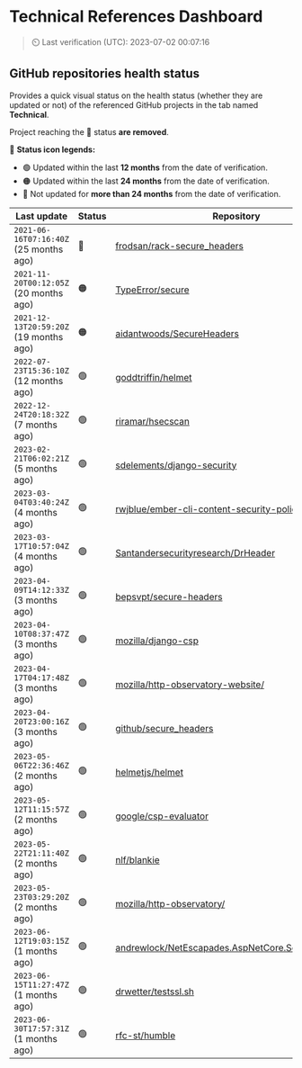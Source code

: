
# Technical References Dashboard

> :timer_clock: Last verification (UTC): 2023-07-02 00:07:16

## GitHub repositories health status

Provides a quick visual status on the health status (whether they are updated or not) of the referenced GitHub projects in the tab named **Technical**.

Project reaching the :red_circle: status **are removed**.

:speech_balloon: **Status icon legends:**

* :green_circle: Updated within the last **12 months** from the date of verification.
* :orange_circle: Updated within the last **24 months** from the date of verification.
* :red_circle: Not updated for **more than 24 months** from the date of verification.

| Last update | Status | Repository |
| --- | --- | --- |
| `2021-06-16T07:16:40Z` (25 months ago) | :red_circle: | [frodsan/rack-secure_headers](https://github.com/frodsan/rack-secure_headers) |
| `2021-11-20T00:12:05Z` (20 months ago) | :orange_circle: | [TypeError/secure](https://github.com/TypeError/secure) |
| `2021-12-13T20:59:20Z` (19 months ago) | :orange_circle: | [aidantwoods/SecureHeaders](https://github.com/aidantwoods/SecureHeaders) |
| `2022-07-23T15:36:10Z` (12 months ago) | :green_circle: | [goddtriffin/helmet](https://github.com/goddtriffin/helmet) |
| `2022-12-24T20:18:32Z` (7 months ago) | :green_circle: | [riramar/hsecscan](https://github.com/riramar/hsecscan) |
| `2023-02-21T06:02:21Z` (5 months ago) | :green_circle: | [sdelements/django-security](https://github.com/sdelements/django-security) |
| `2023-03-04T03:40:24Z` (4 months ago) | :green_circle: | [rwjblue/ember-cli-content-security-policy/](https://github.com/rwjblue/ember-cli-content-security-policy/) |
| `2023-03-17T10:57:04Z` (4 months ago) | :green_circle: | [Santandersecurityresearch/DrHeader](https://github.com/Santandersecurityresearch/DrHeader) |
| `2023-04-09T14:12:33Z` (3 months ago) | :green_circle: | [bepsvpt/secure-headers](https://github.com/bepsvpt/secure-headers) |
| `2023-04-10T08:37:47Z` (3 months ago) | :green_circle: | [mozilla/django-csp](https://github.com/mozilla/django-csp) |
| `2023-04-17T04:17:48Z` (3 months ago) | :green_circle: | [mozilla/http-observatory-website/](https://github.com/mozilla/http-observatory-website/) |
| `2023-04-20T23:00:16Z` (3 months ago) | :green_circle: | [github/secure_headers](https://github.com/github/secure_headers) |
| `2023-05-06T22:36:46Z` (2 months ago) | :green_circle: | [helmetjs/helmet](https://github.com/helmetjs/helmet) |
| `2023-05-12T11:15:57Z` (2 months ago) | :green_circle: | [google/csp-evaluator](https://github.com/google/csp-evaluator) |
| `2023-05-22T21:11:40Z` (2 months ago) | :green_circle: | [nlf/blankie](https://github.com/nlf/blankie) |
| `2023-05-23T03:29:20Z` (2 months ago) | :green_circle: | [mozilla/http-observatory/](https://github.com/mozilla/http-observatory/) |
| `2023-06-12T19:03:15Z` (1 months ago) | :green_circle: | [andrewlock/NetEscapades.AspNetCore.SecurityHeaders](https://github.com/andrewlock/NetEscapades.AspNetCore.SecurityHeaders) |
| `2023-06-15T11:27:47Z` (1 months ago) | :green_circle: | [drwetter/testssl.sh](https://github.com/drwetter/testssl.sh) |
| `2023-06-30T17:57:31Z` (1 months ago) | :green_circle: | [rfc-st/humble](https://github.com/rfc-st/humble) |

